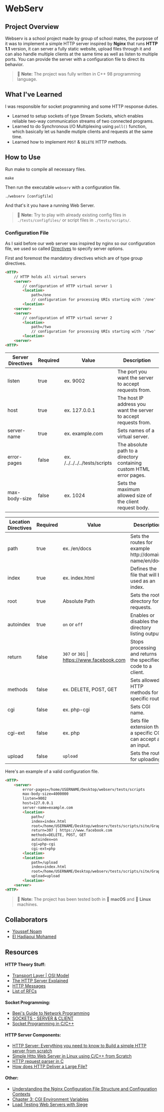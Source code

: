 # WebServ

## Project Overview

Webserv is a school project made by group of school mates, the purpose of it was to implement a simple HTTP server inspired by **Nginx** that runs **HTTP 1.1** version, it can server a fully static website, upload files through it and can also handle multiple clients at the same time as well as listen to multiple ports. You can provide the server with a configuration file to direct its behavior.

> :memo: **Note:** The project was fully written in C++ 98 programming language.

## What I've Learned

I was responsible for socket programming and some HTTP response duties.

- Learned to setup sockets of type Stream Sockets, which enables reliable two-way communication streams of two connected programs.
- Learned to do Synchronous I/O Multiplexing using `poll()` function, which basically let us handle mutiple clients and requests at the same time.
- Learned how to implement `POST` & `DELETE` HTTP methods.

## How to Use

Run make to compile all necessary files.

```console
make
```

Then run the executable `webserv` with a configuration file.

```console
./webserv [configfile]
```

And that's it you have a running Web Server.

> :memo: **Note:** Try to play with already existing config files in `./tests/configfiles/` or script files in `./tests/scripts/`.

### Configuration File

As I said before our web server was inspired by nginx so our configuration file, we used so called [Directives](https://docs.nginx.com/nginx/admin-guide/basic-functionality/managing-configuration-files/) to specify server options.

First and foremost the mandatory directives which are of type group directives.

```html
<HTTP>
	// HTTP holds all virtual servers
	<server>
		// configuration of HTTP virtual server 1  
		<location>
			path=/one
			// configuration for processing URIs starting with '/one'
		<location>
	<server>
	<server>
		// configuration of HTTP virtual server 2  
		<location>
			path=/two
			// configuration for processing URIs starting with '/two'
		<location>
	<server>
<HTTP>
```

| Server Directives		| Required	| Value										| Description													 		|
| --------------------- | --------- | ----------------------------------------- | --------------------------------------------------------------------- |
| listen				| true		| ex. 9002									| The port you want the server to accept requests from.			 		|
| host					| true		| ex. 127.0.0.1						 		| The host IP address you want the server to accept requests from. 		|
| server-name 			| true		| ex. example.com  					 		| Sets names of a virtual server.								 		|
| error-pages 			| false		| ex. /../../../../tests/scripts			| The absolute path to a directory containing custom HTML error pages.	|
| max-body-size			| false		| ex. 1024									| Sets the maximum allowed size of the client request body.				|


| Location Directives	| Required	| Value										| Description													 		|
| --------------------- | --------- | ----------------------------------------- | --------------------------------------------------------------------- |
| path					| true		| ex. /en/docs							 	| Sets the routes for example http://domain-name/en/docs				|
| index					| true		| ex. index.html						 	| Defines the file that will be used as an index.						|
| root 					| true		| Absolute Path						 		| Sets the root directory for requests.									|
| autoindex 			| true		| `on` or `off`								| Enables or disables the directory listing output.						|
| return 				| false		| `307` or `301` \| https://www.facebook.com| Stops processing and returns the specified code to a client.			|
| methods 				| false		| ex. DELETE, POST, GET						| Sets allowed HTTP methods for a specific route.						|
| cgi 					| false		| ex. php-cgi								| Sets CGI name.														|
| cgi-ext 				| false		| ex. php									| Sets file extension that a specific CGI can accept as an input.		|
| upload 				| false		| `upload`									| Sets the route for uploading.											|

Here's an example of a valid configuration file.

```html
<HTTP>
	<server>
		error-pages=/home/USERNAME/Desktop/webserv/tests/scripts
		max-body-size=4000000
		listen=9002
		host=127.0.0.1
		server-name=example.com
		<location>
			path=/
			index=index.html
			root=/home/USERNAME/Desktop/webserv/tests/scripts/site/Graphic
			return=307 | https://www.facebook.com
			methods=DELETE, POST, GET
			autoindex=on
			cgi=php-cgi
			cgi-ext=php
		<location>
		<location>
			path=/upload
			index=index.html
			root=/home/USERNAME/Desktop/webserv/tests/scripts/site/Graphic
			upload=upload
		<location>
	<server>
<HTTP>
```

> :memo: **Note:** The project has been tested both in 🍏 **macOS** and 🐧 **Linux** machines.

## Collaborators

- [Youssef Noam](https://github.com/yssefnoam)
- [El Hadjaoui Mohamed](https://github.com/elhadjaoui)

## Resources

#### HTTP Theory Stuff:
- [Transport Layer | OSI Model](https://www.techopedia.com/definition/9760/transport-layer)
- [The HTTP Server Explained](https://medium.com/@gabriellamedas/the-http-server-explained-c41380307917)
- [HTTP Messages](https://developer.mozilla.org/en-US/docs/Web/HTTP/Messages)
- [List of RFCs](https://en.wikipedia.org/wiki/List_of_RFCs)

#### Socket Programming:
- [Beej's Guide to Network Programming](https://beej.us/guide/bgnet/html/)
- [SOCKETS - SERVER & CLIENT](https://bogotobogo.com/cplusplus/sockets_server_client.php)
- [Socket Programming in C/C++](https://www.geeksforgeeks.org/socket-programming-cc/)

#### HTTP Server Components:
- [HTTP Server: Everything you need to know to Build a simple HTTP server from scratch](https://medium.com/from-the-scratch/http-server-what-do-you-need-to-know-to-build-a-simple-http-server-from-scratch-d1ef8945e4fa)
- [Simple Http Web Server in Linux using C/C++ from Scratch](https://github.com/Dungyichao/http_server)
- [HTTP request parser in C](https://codereview.stackexchange.com/questions/188384/http-request-parser-in-c)
- [How does HTTP Deliver a Large File?](https://cabulous.medium.com/how-http-delivers-a-large-file-78af8840aad5)

#### Other:
- [Understanding the Nginx Configuration File Structure and Configuration Contexts](https://www.digitalocean.com/community/tutorials/understanding-the-nginx-configuration-file-structure-and-configuration-contexts)
- [Chapter 3: CGI Environment Variables](http://www.cgi101.com/book/ch3/text.html)
- [Load Testing Web Servers with Siege](https://www.linode.com/docs/guides/load-testing-with-siege/)